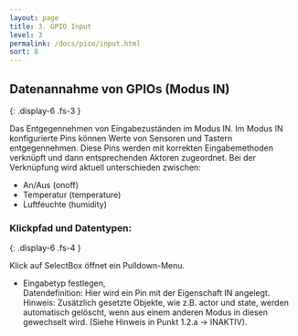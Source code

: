 ```yaml
---
layout: page
title: 3. GPIO Input
level: 3
permalink: /docs/pico/input.html
sort: 8
---
```



## Datenannahme von GPIOs (Modus IN)
{: .display-6 .fs-3 }

Das Entgegennehmen von Eingabezuständen im Modus IN. 
Im Modus IN konfigurierte Pins können Werte von Sensoren und Tastern entgegennehmen. Diese Pins werden mit korrekten Eingabemethoden verknüpft und dann entsprechenden Aktoren zugeordnet. Bei der Verknüpfung wird aktuell unterschieden zwischen:
* An/Aus (onoff)
* Temperatur (temperature)
* Luftfeuchte (humidity)

### Klickpfad und Datentypen:
{: .display-6 .fs-4 }

Klick auf SelectBox öffnet ein Pulldown-Menu.
* Eingabetyp festlegen,  
  Datendefinition:
Hier wird ein Pin mit der Eigenschaft IN angelegt. 
Hinweis: Zusätzlich gesetzte Objekte, wie z.B. actor und state, werden automatisch gelöscht, wenn aus einem anderen Modus in diesen gewechselt wird. (Siehe Hinweis in Punkt 1.2.a → INAKTIV). 




